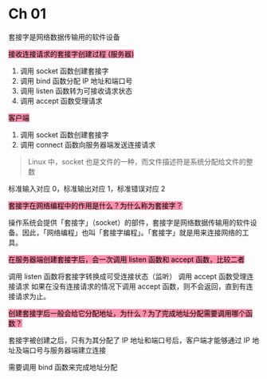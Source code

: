 # Ch 01

套接字是网络数据传输用的软件设备

<mark style="background: #FF5582A6;">接收连接请求的套接字创建过程 (服务器)</mark>
1. 调用 socket 函数创建套接字
2. 调用 bind 函数分配 IP 地址和端口号
3. 调用 listen 函数转为可接收请求状态
4. 调用 accept 函数受理请求

<mark style="background: #FF5582A6;">客户端</mark>
1. 调用 socket 函数创建套接字
2. 调用 connect 函数向服务器端发送连接请求


> Linux 中，socket 也是文件的一种，而文件描述符是系统分配给文件的整数

标准输入对应 0，标准输出对应 1，标准错误对应 2


<mark style="background: #FF5582A6;">套接字在网络编程中的作用是什么？为什么称为套接字？</mark>

操作系统会提供「套接字」（socket）的部件，套接字是网络数据传输用的软件设备。因此，「网络编程」也叫「套接字编程」。「套接字」就是用来连接网络的工具。


<mark style="background: #FF5582A6;">在服务器端创建套接字后，会一次调用 listen 函数和 accept 函数，比较二者</mark>

调用 listen 函数将套接字转换成可受连接状态（监听）
调用 accept 函数受理连接请求
如果在没有连接请求的情况下调用 accept 函数，则不会返回，直到有连接请求为止。


<mark style="background: #FF5582A6;">创建套接字后一般会给它分配地址，为什么？为了完成地址分配需要调用哪个函数？</mark>

套接字被创建之后，只有为其分配了 IP 地址和端口号后，客户端才能够通过 IP 地址及端口号与服务器端建立连接

需要调用 bind 函数来完成地址分配



